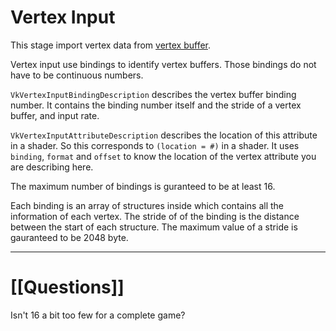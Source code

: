 # Vertex Input

This stage import vertex data from [vertex buffer](vertex_buffer.md).

Vertex input use bindings to identify vertex buffers. Those bindings do not have to be continuous numbers.

`VkVertexInputBindingDescription` describes the vertex buffer binding number. It contains the binding number itself
and the stride of a vertex buffer, and input rate.

`VkVertexInputAttributeDescription` describes the location of this attribute in a shader. So this corresponds to
`(location = #)` in a shader. It uses `binding`, `format` and `offset` to know the location of the vertex attribute
you are describing here.

The maximum number of bindings is guranteed to be at least 16.

Each binding is an array of structures inside which contains all the information of each vertex. The stride of
of the binding is the distance between the start of each structure. The maximum value of a stride is gauranteed to
be 2048 byte.

---

# [[Questions]]
Isn't 16 a bit too few for a complete game?
